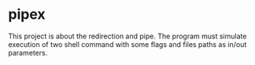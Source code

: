 # pipex
This project is about the redirection and pipe. The program must simulate execution of two shell command with some flags and files paths as in/out parameters.
